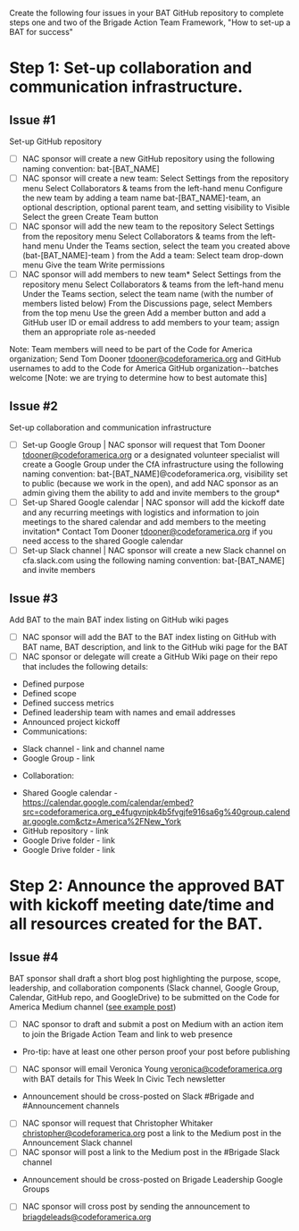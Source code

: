 Create the following four issues in your BAT GitHub repository to complete steps one and two of the Brigade Action Team Framework, "How to set-up a BAT for success" 

# Step 1: Set-up collaboration and communication infrastructure.

## Issue #1
Set-up GitHub repository 
- [ ] NAC sponsor will create a new GitHub repository using the following naming convention: bat-[BAT_NAME]
- [ ] NAC sponsor will create a new team:
Select Settings from the repository menu
Select Collaborators & teams from the left-hand menu
Configure the new team by adding a team name bat-[BAT_NAME]-team, an optional description, optional parent team, and setting visibility to Visible
Select the green Create Team button
- [ ] NAC sponsor will add the new team to the repository
Select Settings from the repository menu
Select Collaborators & teams from the left-hand menu
Under the Teams section, select the team you created above (bat-[BAT_NAME]-team ) from the Add a team: Select team drop-down menu
Give the team Write permissions
- [ ] NAC sponsor will add members to new team*
Select Settings from the repository menu
Select Collaborators & teams from the left-hand menu
Under the Teams section, select the team name (with the number of members listed below)
From the Discussions page, select Members from the top menu
Use the green Add a member button and add a GitHub user ID or email address to add members to your team; assign them an appropriate role as-needed

Note: Team members will need to be part of the Code for America organization; Send Tom Dooner <tdooner@codeforamerica.org> and GitHub usernames to add to the Code for America GitHub organization--batches welcome [Note: we are trying to determine how to best automate this]

## Issue #2
Set-up collaboration and communication infrastructure

- [ ] Set-up Google Group | NAC sponsor will request that Tom Dooner <tdooner@codeforamerica.org> or a designated volunteer specialist will create a Google Group under the CfA infrastructure using the following naming convention: bat-[BAT_NAME]@codeforamerica.org, visibility set to public (because we work in the open), and add NAC sponsor as an admin giving them the ability to add and invite members to the group*
- [ ] Set-up Shared Google calendar | NAC sponsor will add the kickoff date and any recurring meetings with logistics and information to join meetings to the shared calendar and add members to the meeting invitation*
Contact Tom Dooner <tdooner@codeforamerica.org> if you need access to the shared Google calendar
- [ ] Set-up Slack channel | NAC sponsor will create a new Slack channel on cfa.slack.com using the following naming convention: bat-[BAT_NAME] and invite members

## Issue #3
Add BAT to the main BAT index listing on GitHub wiki pages
- [ ] NAC sponsor will add the BAT to the BAT index listing on GitHub with BAT name, BAT description, and link to the GitHub wiki page for the BAT
- [ ] NAC sponsor or delegate will create a GitHub Wiki page on their repo that includes the following details:
* Defined purpose
* Defined scope
* Defined success metrics
* Defined leadership team with names and email addresses
* Announced project kickoff
* Communications:
 - Slack channel - link and channel name
 - Google Group - link
* Collaboration:
 - Shared Google calendar - https://calendar.google.com/calendar/embed?src=codeforamerica.org_e4fugvnjpk4b5fvgjfe916sa6g%40group.calendar.google.com&ctz=America%2FNew_York 
 - GitHub repository - link 
 - Google Drive folder - link
 - Google Drive folder - link

# Step 2: Announce the approved BAT with kickoff meeting date/time and all resources created for the BAT.

## Issue #4
BAT sponsor shall draft a short blog post highlighting the purpose, scope, leadership, and collaboration components (Slack channel, Google Group, Calendar, GitHub repo, and GoogleDrive) to be submitted on the Code for America Medium channel ([see example post](https://docs.google.com/document/d/1dPXqg-5jhoRD4WPtINGhURYK89JxdsgqhdBvjUlrGk8/edit#heading=h.g8jokk3g5d7t))
- [ ] NAC sponsor to draft and submit a post on Medium with an action item to join the Brigade Action Team and link to web presence
- Pro-tip:  have at least one other person proof your post before publishing
- [ ] NAC sponsor will email Veronica Young <veronica@codeforamerica.org> with BAT details for This Week In Civic Tech newsletter
- Announcement should be cross-posted on Slack #Brigade and #Announcement channels
- [ ] NAC sponsor will request that Christopher Whitaker <christopher@codeforamerica.org> post a link to the Medium post in the Announcement Slack channel
- [ ] NAC sponsor will post a link to the Medium post in the #Brigade Slack channel
- Announcement should be cross-posted on Brigade Leadership Google Groups 
- [ ] NAC sponsor will cross post by sending the announcement to briagdeleads@codeforamerica.org 


